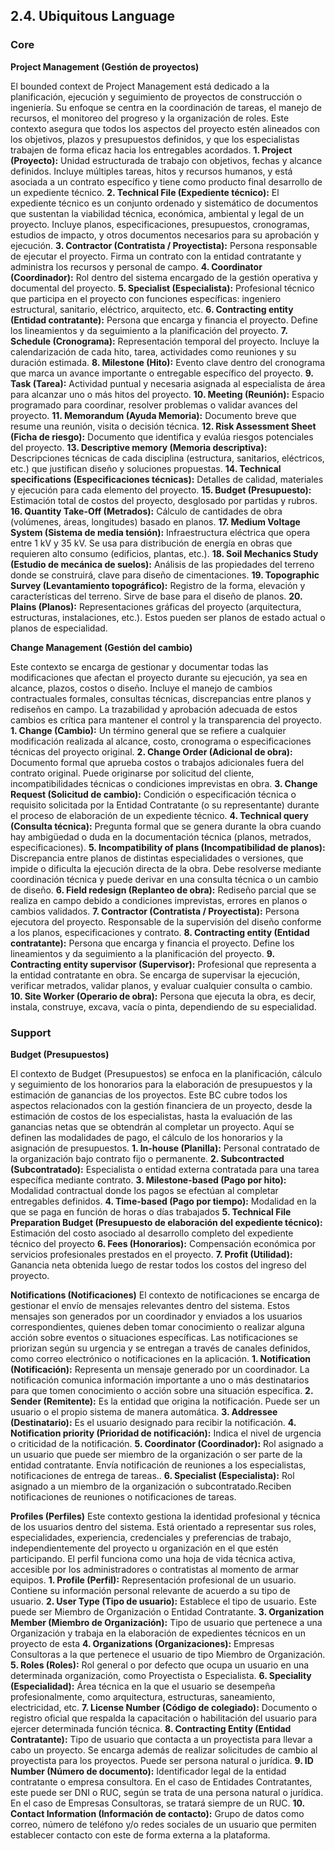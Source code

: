 ## 2.4. Ubiquitous Language

### Core

**Project Management (Gestión de proyectos)**

El bounded context de Project Management está dedicado a la planificación, ejecución y seguimiento de proyectos de construcción o ingeniería. Su enfoque se centra en la coordinación de tareas, el manejo de recursos, el monitoreo del progreso y la organización de roles. Este contexto asegura que todos los aspectos del proyecto estén alineados con los objetivos, plazos y presupuestos definidos, y que los especialistas trabajen de forma eficaz hacia los entregables acordados.
**1. Project (Proyecto):** Unidad estructurada de trabajo con objetivos, fechas y alcance definidos. Incluye múltiples tareas, hitos y recursos humanos, y está asociada a un contrato específico y tiene como producto final desarrollo de un expediente técnico.
**2. Technical File (Expediente técnico):** El expediente técnico es un conjunto ordenado y sistemático de documentos que sustentan la viabilidad técnica, económica, ambiental y legal de un proyecto. Incluye planos, especificaciones, presupuestos, cronogramas, estudios de impacto, y otros documentos necesarios para su aprobación y ejecución.
**3. Contractor (Contratista / Proyectista):** Persona responsable de ejecutar el proyecto. Firma un contrato con la entidad contratante y administra los recursos y personal de campo.
**4. Coordinator (Coordinador):** Rol dentro del sistema encargado de la gestión operativa y documental del proyecto.
**5. Specialist (Especialista):** Profesional técnico que participa en el proyecto con funciones específicas: ingeniero estructural, sanitario, eléctrico, arquitecto, etc.
**6. Contracting entity (Entidad contratante):** Persona que encarga y financia el proyecto. Define los lineamientos y da seguimiento a la planificación del proyecto.
**7. Schedule (Cronograma):** Representación temporal del proyecto. Incluye la calendarización de cada hito, tarea, actividades como reuniones y su duración estimada.
**8. Milestone (Hito):** Evento clave dentro del cronograma que marca un avance importante o entregable específico del proyecto.
**9. Task (Tarea):** Actividad puntual y necesaria asignada al especialista de área para alcanzar uno o más hitos del proyecto.
**10. Meeting (Reunión):** Espacio programado para coordinar, resolver problemas o validar avances del proyecto.
**11. Memorandum (Ayuda Memoria):** Documento breve que resume una reunión, visita o decisión técnica.
**12. Risk Assessment Sheet (Ficha de riesgo):** Documento que identifica y evalúa riesgos potenciales del proyecto.
**13. Descriptive memory (Memoria descriptiva):** Descripciones técnicas de cada disciplina (estructura, sanitarios, eléctricos, etc.) que justifican diseño y soluciones propuestas.
**14. Technical specifications (Especificaciones técnicas):** Detalles de calidad, materiales y ejecución para cada elemento del proyecto.
**15. Budget (Presupuesto):** Estimación total de costos del proyecto, desglosado por partidas y rubros.
**16. Quantity Take-Off (Metrados):** Cálculo de cantidades de obra (volúmenes, áreas, longitudes) basado en planos.
**17. Medium Voltage System (Sistema de media tensión):** Infraestructura eléctrica que opera entre 1 kV y 35 kV. Se usa para distribución de energía en obras que requieren alto consumo (edificios, plantas, etc.).
**18. Soil Mechanics Study (Estudio de mecánica de suelos):** Análisis de las propiedades del terreno donde se construirá, clave para diseño de cimentaciones.
**19. Topographic Survey (Levantamiento topográfico):** Registro de la forma, elevación y características del terreno. Sirve de base para el diseño de planos.
**20. Plains (Planos):** Representaciones gráficas del proyecto (arquitectura, estructuras, instalaciones, etc.). Estos pueden ser planos de estado actual o planos de especialidad.

**Change Management (Gestión del cambio)**

Este contexto se encarga de gestionar y documentar todas las modificaciones que afectan el proyecto durante su ejecución, ya sea en alcance, plazos, costos o diseño. Incluye el manejo de cambios contractuales formales, consultas técnicas, discrepancias entre planos y rediseños en campo. La trazabilidad y aprobación adecuada de estos cambios es crítica para mantener el control y la transparencia del proyecto.
**1. Change (Cambio):** Un término general que se refiere a cualquier modificación realizada al alcance, costo, cronograma o especificaciones técnicas del proyecto original.
**2. Change Order (Adicional de obra):** Documento formal que aprueba costos o trabajos adicionales fuera del contrato original. Puede originarse por solicitud del cliente, incompatibilidades técnicas o condiciones imprevistas en obra.
**3. Change Request (Solicitud de cambio):** Condición o especificación técnica o requisito solicitada por la Entidad Contratante (o su representante) durante el proceso de elaboración de un expediente técnico.
**4. Technical query (Consulta técnica):** Pregunta formal que se genera durante la obra cuando hay ambigüedad o duda en la documentación técnica (planos, metrados, especificaciones).
**5. Incompatibility of plans (Incompatibilidad de planos):** Discrepancia entre planos de distintas especialidades o versiones, que impide o dificulta la ejecución directa de la obra. Debe resolverse mediante coordinación técnica y puede derivar en una consulta técnica o un cambio de diseño.
**6. Field redesign (Replanteo de obra):** Rediseño parcial que se realiza en campo debido a condiciones imprevistas, errores en planos o cambios validados.
**7. Contractor (Contratista / Proyectista):** Persona ejecutora del proyecto. Responsable de la supervisión del diseño conforme a los planos, especificaciones y contrato.
**8. Contracting entity (Entidad contratante):** Persona que encarga y financia el proyecto. Define los lineamientos y da seguimiento a la planificación del proyecto.
**9. Contracting entity supervisor (Supervisor):** Profesional que representa a la entidad contratante en obra. Se encarga de supervisar la ejecución, verificar metrados, validar planos, y evaluar cualquier consulta o cambio.
**10. Site Worker (Operario de obra):** Persona que ejecuta la obra, es decir, instala, construye, excava, vacía o pinta, dependiendo de su especialidad. 

### Support

**Budget (Presupuestos)**

El contexto de Budget (Presupuestos) se enfoca en la planificación, cálculo y seguimiento de los honorarios para la elaboración de presupuestos y la estimación de ganancias de los proyectos. Este BC cubre todos los aspectos relacionados con la gestión financiera de un proyecto, desde la estimación de costos de los especialistas, hasta la evaluación de las ganancias netas que se obtendrán al completar un proyecto. Aquí se definen las modalidades de pago, el cálculo de los honorarios y la asignación de presupuestos.
**1. In-house (Planilla):** Personal contratado de la organización bajo contrato fijo o permanente.
**2. Subcontracted (Subcontratado):** Especialista o entidad externa contratada para una tarea específica mediante contrato.
**3. Milestone-based (Pago por hito):** Modalidad contractual donde los pagos se efectúan al completar entregables definidos.
**4. Time-based (Pago por tiempo):** Modalidad en la que se paga en función de horas o días trabajados
**5. Technical File Preparation Budget (Presupuesto de elaboración del expediente técnico):** Estimación del costo asociado al desarrollo completo del expediente técnico del proyecto
**6. Fees (Honorarios):** Compensación económica por servicios profesionales prestados en el proyecto.
**7. Profit (Utilidad):** Ganancia neta obtenida luego de restar todos los costos del ingreso del proyecto.

**Notifications (Notificaciones)**
El contexto de notificaciones se encarga de gestionar el envío de mensajes relevantes dentro del sistema. Estos mensajes son generados por un coordinador y enviados a los usuarios correspondientes, quienes deben tomar conocimiento o realizar alguna acción sobre eventos o situaciones específicas. Las notificaciones se priorizan según su urgencia y se entregan a través de canales definidos, como correo electrónico o notificaciones en la aplicación.
**1. Notification (Notificación):** Representa un mensaje generado por un coordinador. La notificación comunica información importante a uno o más destinatarios para que tomen conocimiento o acción sobre una situación específica.
**2. Sender (Remitente):** Es la entidad que origina la notificación. Puede ser un usuario o el propio sistema de manera automática.
**3. Addressee (Destinatario):** Es el usuario designado para recibir la notificación.
**4. Notification priority (Prioridad de notificación):** Indica el nivel de urgencia o criticidad de la notificación.
**5. Coordinator (Coordinador):** Rol asignado a un usuario que puede ser miembro de la organización o ser parte de la entidad contratante. Envía notificación de reuniones a los especialistas, notificaciones de entrega de tareas..
**6. Specialist (Especialista):** Rol asignado a un miembro de la organización o subcontratado.Reciben notificaciones de reuniones o notificaciones de tareas.

**Profiles (Perfiles)**
Este contexto gestiona la identidad profesional y técnica de los usuarios dentro del sistema. Está orientado a representar sus roles, especialidades, experiencia, credenciales y preferencias de trabajo, independientemente del proyecto u organización en el que estén participando. El perfil funciona como una hoja de vida técnica activa, accesible por los administradores o contratistas al momento de armar equipos.
**1. Profile (Perfil):** Representación profesional de un usuario. Contiene su información personal relevante de acuerdo a su tipo de usuario.
**2. User Type (Tipo de usuario):** Establece el tipo de usuario. Este puede ser Miembro de Organización o Entidad Contratante.
**3. Organization Member (Miembro de Organización):** Tipo de usuario que pertenece a una Organización y trabaja en la elaboración de expedientes técnicos en un proyecto de esta
**4. Organizations (Organizaciones):** Empresas Consultoras a la que pertenece el usuario de tipo Miembro de Organización.
**5. Roles (Roles):** Rol general o por defecto que ocupa un usuario en una determinada organización, como Proyectista o Especialista.
**6. Speciality (Especialidad):** Área técnica en la que el usuario se desempeña profesionalmente, como arquitectura, estructuras, saneamiento, electricidad, etc.
**7. License Number (Código de colegiado):** Documento o registro oficial que respalda la capacitación o habilitación del usuario para ejercer determinada función técnica.
**8. Contracting Entity (Entidad Contratante):** Tipo de usuario que contacta a un proyectista para llevar a cabo un proyecto. Se encarga además de realizar solicitudes de cambio al proyectista para los proyectos. Puede ser persona natural o jurídica.
**9. ID Number (Número de documento):** Identificador legal de la entidad contratante o empresa consultora. En el caso de Entidades Contratantes, este puede ser DNI o RUC, según se trata de una persona natural o jurídica. En el caso de Empresas Consultoras, se tratará siempre de un RUC.
**10. Contact Information (Información de contacto):** Grupo de datos como correo, número de teléfono y/o redes sociales de un usuario que permiten establecer contacto con este de forma externa a la plataforma.